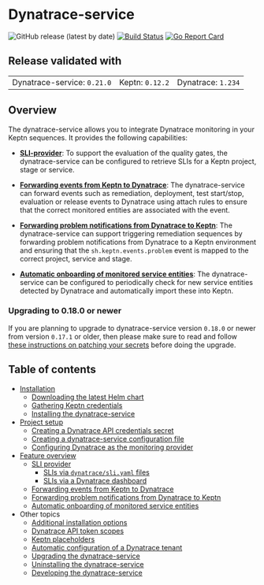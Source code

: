 # Dynatrace-service

![GitHub release (latest by date)](https://img.shields.io/github/v/release/keptn-contrib/dynatrace-service)
[![Build Status](https://travis-ci.org/keptn-contrib/dynatrace-service.svg?branch=master)](https://travis-ci.org/keptn-contrib/dynatrace-service)
[![Go Report Card](https://goreportcard.com/badge/github.com/keptn-contrib/dynatrace-service)](https://goreportcard.com/report/github.com/keptn-contrib/dynatrace-service)

## Release validated with

||||
|---|---|---|
| Dynatrace-service: `0.21.0` | Keptn: `0.12.2` | Dynatrace: `1.234` |

## Overview

The dynatrace-service allows you to integrate Dynatrace monitoring in your Keptn sequences. It provides the following capabilities:

- [**SLI-provider**](https://raw.githubusercontent.com/keptn-contrib/dynatrace-service/master/documentation/sli-provider.md): To support the evaluation of the quality gates, the dynatrace-service can be configured to retrieve SLIs for a Keptn project, stage or service. 

- [**Forwarding events from Keptn to Dynatrace**](https://raw.githubusercontent.com/keptn-contrib/dynatrace-service/master/documentation/event-forwarding-to-dynatrace.md): The dynatrace-service can forward events such as remediation, deployment, test start/stop, evaluation or release events to Dynatrace using attach rules to ensure that the correct monitored entities are associated with the event.

- [**Forwarding problem notifications from Dynatrace to Keptn**](https://raw.githubusercontent.com/keptn-contrib/dynatrace-service/master/documentation/problem-forwarding-to-keptn.md): The dynatrace-service can support triggering remediation sequences by forwarding problem notifications from Dynatrace to a Keptn environment and ensuring that the `sh.keptn.events.problem` event is mapped to the correct project, service and stage.

- [**Automatic onboarding of monitored service entities**](https://raw.githubusercontent.com/keptn-contrib/dynatrace-service/master/documentation/auto-service-onboarding.md): The dynatrace-service can be configured to periodically check for new service entities detected by Dynatrace and automatically import these into Keptn.

### Upgrading to 0.18.0 or newer

If you are planning to upgrade to dynatrace-service version `0.18.0` or newer from version `0.17.1` or older, then please make sure to read and follow [these instructions on patching your secrets](https://raw.githubusercontent.com/keptn-contrib/dynatrace-service/master/documentation/patching-dynatrace-secrets.md) before doing the upgrade.

## Table of contents

- [Installation](https://raw.githubusercontent.com/keptn-contrib/dynatrace-service/master/documentation/installation.md)
  - [Downloading the latest Helm chart](https://raw.githubusercontent.com/keptn-contrib/dynatrace-service/master/documentation/installation.md#1-download-the-latest-dynatrace-service-helm-chart)
  - [Gathering Keptn credentials](https://raw.githubusercontent.com/keptn-contrib/dynatrace-service/master/documentation/installation.md#2-gather-keptn-credentials)
  - [Installing the dynatrace-service](https://raw.githubusercontent.com/keptn-contrib/dynatrace-service/master/documentation/installation.md#3-install-the-dynatrace-service )
- [Project setup](https://raw.githubusercontent.com/keptn-contrib/dynatrace-service/master/documentation/project-setup.md)
  - [Creating a Dynatrace API credentials secret](https://raw.githubusercontent.com/keptn-contrib/dynatrace-service/master/documentation/project-setup.md#1-create-a-dynatrace-api-credentials-secret)
  - [Creating a dynatrace-service configuration file](https://raw.githubusercontent.com/keptn-contrib/dynatrace-service/master/documentation/project-setup.md#2-create-a-dynatrace-service-configuration-file-dynatracedynatraceconfyaml)
  - [Configuring Dynatrace as the monitoring provider](https://raw.githubusercontent.com/keptn-contrib/dynatrace-service/master/documentation/project-setup.md#3-configure-dynatrace-as-the-monitoring-provider)
- [Feature overview](https://raw.githubusercontent.com/keptn-contrib/dynatrace-service/master/documentation/feature-overview.md)
  - [SLI provider](https://raw.githubusercontent.com/keptn-contrib/dynatrace-service/master/documentation/sli-provider.md)
    - [SLIs via `dynatrace/sli.yaml` files](https://raw.githubusercontent.com/keptn-contrib/dynatrace-service/master/documentation/slis-via-files.md)
    - [SLIs via a Dynatrace dashboard](https://raw.githubusercontent.com/keptn-contrib/dynatrace-service/master/documentation/slis-via-dashboard.md)
  - [Forwarding events from Keptn to Dynatrace](https://raw.githubusercontent.com/keptn-contrib/dynatrace-service/master/documentation/event-forwarding-to-dynatrace.md)
  - [Forwarding problem notifications from Dynatrace to Keptn](https://raw.githubusercontent.com/keptn-contrib/dynatrace-service/master/documentation/problem-forwarding-to-keptn.md)
  - [Automatic onboarding of monitored service entities](https://raw.githubusercontent.com/keptn-contrib/dynatrace-service/master/documentation/auto-service-onboarding.md)
- Other topics
  - [Additional installation options](https://raw.githubusercontent.com/keptn-contrib/dynatrace-service/master/documentation/additional-installation-options.md)
  - [Dynatrace API token scopes](https://raw.githubusercontent.com/keptn-contrib/dynatrace-service/master/documentation/dynatrace-api-token-scopes.md)
  - [Keptn placeholders](https://raw.githubusercontent.com/keptn-contrib/dynatrace-service/master/documentation/keptn-placeholders.md)
  - [Automatic configuration of a Dynatrace tenant](https://raw.githubusercontent.com/keptn-contrib/dynatrace-service/master/documentation/auto-tenant-configuration.md)
  - [Upgrading the dynatrace-service](https://raw.githubusercontent.com/keptn-contrib/dynatrace-service/master/documentation/other-topics.md#upgrading-the-dynatrace-service)
  - [Uninstalling the dynatrace-service](https://raw.githubusercontent.com/keptn-contrib/dynatrace-service/master/documentation/other-topics.md#uninstalling-the-dynatrace-service)
  - [Developing the dynatrace-service](https://raw.githubusercontent.com/keptn-contrib/dynatrace-service/master/documentation/other-topics.md#developing-the-dynatrace-service)
